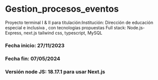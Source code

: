 # Gestion_procesos_eventos
Proyecto terminal  I & II para titulación:Institución: Dirección de educación especial e inclusiva , con tecnologias propuestas Full stack: Node.js-Express, next.js tailwind css, typescript, MySQL

### Fecha inicio: 27/11/2023
### Fecha fin: 07/05/2024
### Versión node JS: 18.17.1 para usar Next.js
 



